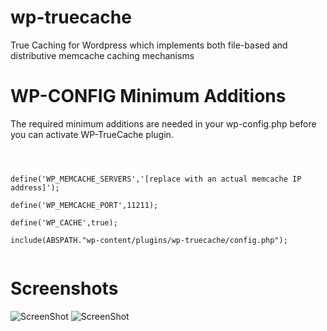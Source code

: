 wp-truecache
============

True Caching for Wordpress which implements both file-based and distributive memcache caching mechanisms

WP-CONFIG Minimum Additions
===========================

The required minimum additions are needed in your wp-config.php before you can activate WP-TrueCache plugin.

<code>
<br>
define('WP_MEMCACHE_SERVERS','[replace with an actual memcache IP address]');<br>
define('WP_MEMCACHE_PORT',11211);<br>
define('WP_CACHE',true);<br>
include(ABSPATH."wp-content/plugins/wp-truecache/config.php");<br>
</code>

Screenshots
===========

![ScreenShot](https://raw.github.com/patrickingle/wp-truecache/WP-TrueCache-Dashboard-Pg01.png)
![ScreenShot](https://raw.github.com/patrickingle/wp-truecache/WP-TrueCache-Dashboard-Pg02.png)
